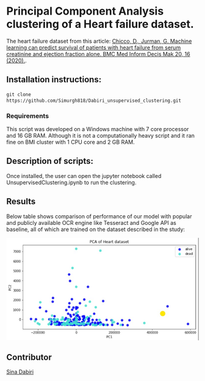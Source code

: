 # Principal Component Analysis clustering of a Heart failure dataset.


The heart failure dataset from this article:
[Chicco, D., Jurman, G. Machine learning can predict survival of patients with heart failure from serum creatinine and ejection fraction alone. BMC Med Inform Decis Mak 20, 16 (2020).](https://doi.org/10.1186/s12911-020-1023-5).

 
## Installation instructions:
```install
git clone https://github.com/Simurgh818/Dabiri_unsupervised_clustering.git
```

### Requirements
This script was developed on a Windows machine with 7 core processor and 16 GB RAM. Although it is not a computationally heavy script and it ran fine on BMI cluster with 1 CPU core and 2 GB RAM.

## Description of scripts:
Once installed, the user can open the jupyter notebook called UnsupervisedClustering.ipynb to run the clustering. 
 

## Results

Below table shows comparison of performance of our model with popular and publicly available OCR engine like Tesseract and Google API as baseline, all of which are trained on the dataset described in the study:

![Results](PCA_of_Heart_dataset.jpg)

## Contributor
[Sina Dabiri](https://github.com/Simurgh818)
